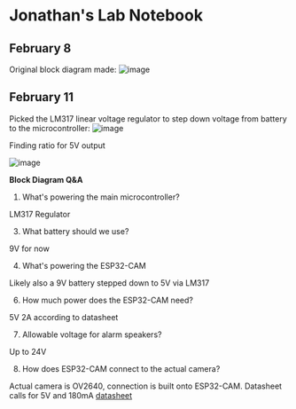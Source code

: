 # Jonathan's Lab Notebook
## February 8
Original block diagram made:
![image](https://github.com/jclee297/ECE445/assets/168769106/88b3398b-493f-4612-a793-c4dcb57c4d92)
## February 11
Picked the LM317 linear voltage regulator to step down voltage from battery to the microcontroller:
![image](https://github.com/jclee297/ECE445/assets/168769106/04a657f4-92a1-4701-b7c5-f45326d278e3)

Finding ratio for 5V output

![image](https://github.com/jclee297/ECE445/assets/168769106/1bde5c05-7cba-4909-b877-385e34f86db3)

**Block Diagram Q&A**

1. What's powering the main microcontroller?

  LM317 Regulator

3. What battery should we use?

  9V for now

4. What's powering the ESP32-CAM

  Likely also a 9V battery stepped down to 5V via LM317

6. How much power does the ESP32-CAM need?

  5V 2A according to datasheet

7. Allowable voltage for alarm speakers?

  Up to 24V

8. How does ESP32-CAM connect to the actual camera?

  Actual camera is OV2640, connection is built onto ESP32-CAM. Datasheet calls for 5V and 180mA
  [datasheet](https://www.handsontec.com/dataspecs/module/ESP32-CAM.pdf)
